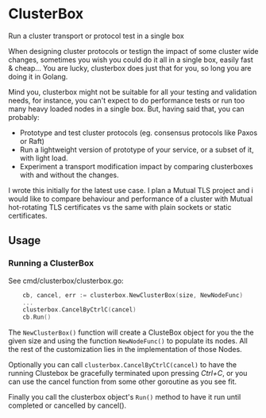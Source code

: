 # ClusterBox
Run a cluster transport or protocol test in a single box

When designing cluster protocols or testign the impact of some cluster wide changes, sometimes you wish you could do it all in a single box, easily fast & cheap... You are lucky, clusterbox does just that for you, so long you are doing it in Golang.

Mind you, clusterbox might not be suitable for all your testing and validation needs, for instance, you can't expect to do performance tests or run too many heavy loaded nodes in a single box. But, having said that, you can probably:
* Prototype and test cluster protocols (eg. consensus protocols like Paxos or Raft)
* Run a lightweight version of prototype of your service, or a subset of it, with light load.
* Experiment a transport modification impact by comparing clusterboxes with and without the changes.

I wrote this initially for the latest use case. I plan a Mutual TLS project and i would like to compare behaviour and performance of a cluster with Mutual hot-rotating TLS certificates vs the same with plain sockets or static certificates.

## Usage

### Running a ClusterBox

See cmd/clusterbox/clusterbox.go:

```go
	cb, cancel, err := clusterbox.NewClusterBox(size, NewNodeFunc)
	...
	clusterbox.CancelByCtrlC(cancel)
	cb.Run()
```

The ```NewClusterBox()``` function will create a ClusteBox object for you the the given size and using the function ```NewNodeFunc()``` to populate its nodes. All the rest of the customization lies in the implementation of those Nodes.

Optionally you can call ```clusterbox.CancelByCtrlC(cancel)``` to have the running Clustebox be gracefully terminated upon pressing *Ctrl+C*, or you can use the cancel function from some other goroutine as you see fit.

Finally you call the clusterbox object's ```Run()``` method to have it run until completed or cancelled by cancel().
